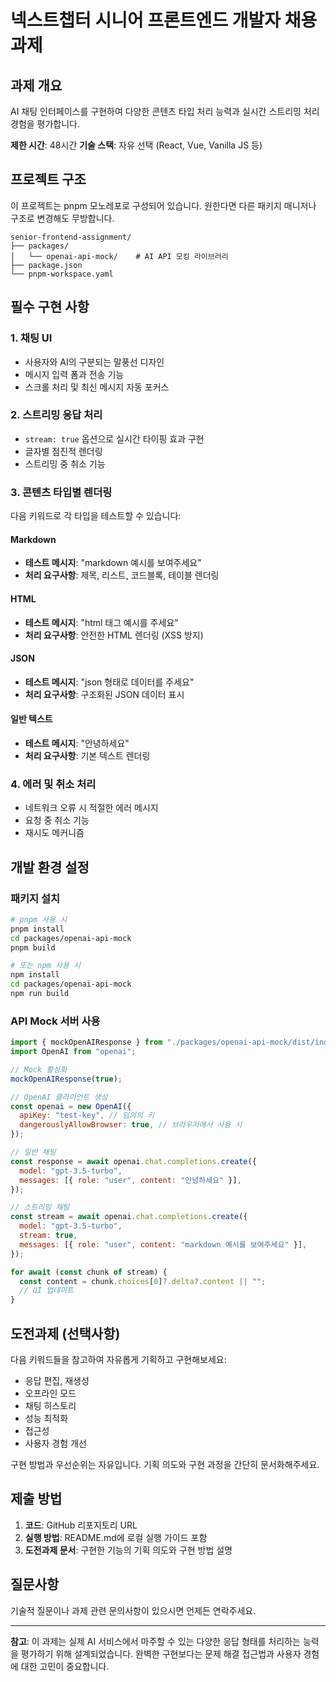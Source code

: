 # 넥스트챕터 시니어 프론트엔드 개발자 채용 과제

## 과제 개요

AI 채팅 인터페이스를 구현하여 다양한 콘텐츠 타입 처리 능력과 실시간 스트리밍 처리 경험을 평가합니다.

**제한 시간**: 48시간
**기술 스택**: 자유 선택 (React, Vue, Vanilla JS 등)

## 프로젝트 구조

이 프로젝트는 pnpm 모노레포로 구성되어 있습니다. 원한다면 다른 패키지 매니저나 구조로 변경해도 무방합니다.

```
senior-frontend-assignment/
├── packages/
│   └── openai-api-mock/    # AI API 모킹 라이브러리
├── package.json
└── pnpm-workspace.yaml
```

## 필수 구현 사항

### 1. 채팅 UI

- 사용자와 AI의 구분되는 말풍선 디자인
- 메시지 입력 폼과 전송 기능
- 스크롤 처리 및 최신 메시지 자동 포커스

### 2. 스트리밍 응답 처리

- `stream: true` 옵션으로 실시간 타이핑 효과 구현
- 글자별 점진적 렌더링
- 스트리밍 중 취소 기능

### 3. 콘텐츠 타입별 렌더링

다음 키워드로 각 타입을 테스트할 수 있습니다:

#### Markdown

- **테스트 메시지**: "markdown 예시를 보여주세요"
- **처리 요구사항**: 제목, 리스트, 코드블록, 테이블 렌더링

#### HTML

- **테스트 메시지**: "html 태그 예시를 주세요"
- **처리 요구사항**: 안전한 HTML 렌더링 (XSS 방지)

#### JSON

- **테스트 메시지**: "json 형태로 데이터를 주세요"
- **처리 요구사항**: 구조화된 JSON 데이터 표시

#### 일반 텍스트

- **테스트 메시지**: "안녕하세요"
- **처리 요구사항**: 기본 텍스트 렌더링

### 4. 에러 및 취소 처리

- 네트워크 오류 시 적절한 에러 메시지
- 요청 중 취소 기능
- 재시도 메커니즘

## 개발 환경 설정

### 패키지 설치

```bash
# pnpm 사용 시
pnpm install
cd packages/openai-api-mock
pnpm build

# 또는 npm 사용 시
npm install
cd packages/openai-api-mock
npm run build
```

### API Mock 서버 사용

```javascript
import { mockOpenAIResponse } from "./packages/openai-api-mock/dist/index.js";
import OpenAI from "openai";

// Mock 활성화
mockOpenAIResponse(true);

// OpenAI 클라이언트 생성
const openai = new OpenAI({
  apiKey: "test-key", // 임의의 키
  dangerouslyAllowBrowser: true, // 브라우저에서 사용 시
});

// 일반 채팅
const response = await openai.chat.completions.create({
  model: "gpt-3.5-turbo",
  messages: [{ role: "user", content: "안녕하세요" }],
});

// 스트리밍 채팅
const stream = await openai.chat.completions.create({
  model: "gpt-3.5-turbo",
  stream: true,
  messages: [{ role: "user", content: "markdown 예시를 보여주세요" }],
});

for await (const chunk of stream) {
  const content = chunk.choices[0]?.delta?.content || "";
  // UI 업데이트
}
```

## 도전과제 (선택사항)

다음 키워드들을 참고하여 자유롭게 기획하고 구현해보세요:

- 응답 편집, 재생성
- 오프라인 모드
- 채팅 히스토리
- 성능 최적화
- 접근성
- 사용자 경험 개선

구현 방법과 우선순위는 자유입니다. 기획 의도와 구현 과정을 간단히 문서화해주세요.

## 제출 방법

1. **코드**: GitHub 리포지토리 URL
2. **실행 방법**: README.md에 로컬 실행 가이드 포함
3. **도전과제 문서**: 구현한 기능의 기획 의도와 구현 방법 설명

## 질문사항

기술적 질문이나 과제 관련 문의사항이 있으시면 언제든 연락주세요.

---

**참고**: 이 과제는 실제 AI 서비스에서 마주할 수 있는 다양한 응답 형태를 처리하는 능력을 평가하기 위해 설계되었습니다. 완벽한 구현보다는 문제 해결 접근법과 사용자 경험에 대한 고민이 중요합니다.
